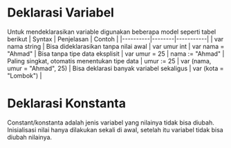 # Deklarasi Variabel
Untuk mendeklarasikan variable digunakan beberapa model seperti tabel berikut
| Syntax | Penjelasan | Contoh |
|----------|--------|-----------|
| var nama string	| Bisa dideklarasikan tanpa nilai awal |	var umur int |
var nama = "Ahmad" |	Bisa tanpa tipe data eksplisit |	var umur = 25 |
nama := "Ahmad"	| Paling singkat, otomatis menentukan tipe data	| umur := 25 |
var (nama, umur = "Ahmad", 25)	| Bisa deklarasi banyak variabel sekaligus |	var (kota = "Lombok") |


# Deklarasi Konstanta
Constant/konstanta adalah jenis variabel yang nilainya tidak bisa diubah. Inisialisasi nilai hanya dilakukan sekali di awal, setelah itu variabel tidak bisa diubah nilainya.


